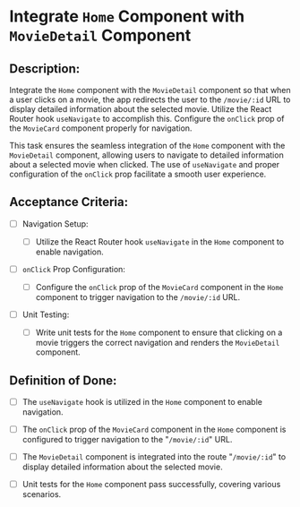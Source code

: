# Integrate `Home` Component with `MovieDetail` Component

## Description:

Integrate the `Home` component with the `MovieDetail` component so that when a user clicks on a movie, the app redirects the user to the `/movie/:id` URL to display detailed information about the selected movie. Utilize the React Router hook `useNavigate` to accomplish this. Configure the `onClick` prop of the `MovieCard` component properly for navigation.

This task ensures the seamless integration of the `Home` component with the `MovieDetail` component, allowing users to navigate to detailed information about a selected movie when clicked. The use of `useNavigate` and proper configuration of the `onClick` prop facilitate a smooth user experience.

## Acceptance Criteria:

- [ ] Navigation Setup:

    - [ ] Utilize the React Router hook `useNavigate` in the `Home` component to enable navigation.

- [ ] `onClick` Prop Configuration:

    - [ ] Configure the `onClick` prop of the `MovieCard` component in the `Home` component to trigger navigation to the `/movie/:id` URL.

- [ ] Unit Testing:

    - [ ] Write unit tests for the `Home` component to ensure that clicking on a movie triggers the correct navigation and renders the `MovieDetail` component.

## Definition of Done:

- [ ] The `useNavigate` hook is utilized in the `Home` component to enable navigation.

- [ ] The `onClick` prop of the `MovieCard` component in the `Home` component is configured to trigger navigation to the \"`/movie/:id`\" URL.

- [ ] The `MovieDetail` component is integrated into the route \"`/movie/:id`\" to display detailed information about the selected movie.

- [ ] Unit tests for the `Home` component pass successfully, covering various scenarios.
